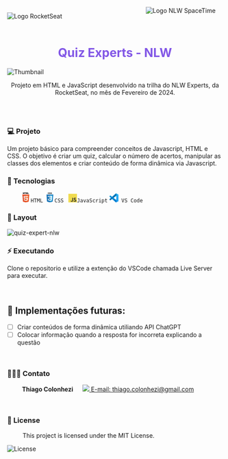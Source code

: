 <!--Banner session-->
<p>
  <img src="https://i.postimg.cc/HnHjH416/rocketseat-logo.png" alt="Logo RocketSeat" width="200" align="left" style="padding-top:13px">
  <img src="https://i.postimg.cc/m2pHLtyQ/nlw-expert.png" alt="Logo NLW SpaceTime" tittle="Logo NLW Expert" width="180" align="right">
</p>
<br><br><br>
<!--About session-->
<h1 align="center" style="color:#8257e6">Quiz Experts - NLW</h1>

![Thumbnail](https://github.com/tcolonhezi/nlw-quiz-expert/assets/67389119/89ec5dc4-8e5f-4651-817e-4b12b4a8df18)


<p align="center">
  Projeto em HTML e JavaScript desenvolvido na trilha do NLW Experts, da RocketSeat, no mês de Fevereiro de 2024. 
</p>
<br><br>
<!-- Infos do projeto -->
<h3> 💻 Projeto </h3>
<p align="left">
  Um projeto básico para compreender conceitos de Javascript, HTML e CSS. O objetivo é criar um quiz, calcular o número de acertos, 
  manipular as classes dos elementos e criar conteúdo de forma dinâmica via Javascript.
</p>

<!-- Ícones das ferramentas -->
<h3> 🚀 Tecnologias </h3>
<p align="left"> &emsp;&emsp;
  <code><img height="23" src="https://raw.githubusercontent.com/github/explore/80688e429a7d4ef2fca1e82350fe8e3517d3494d/topics/html/html.png" alt="HTML">HTML</code>
  <code><img height="23" src="https://raw.githubusercontent.com/github/explore/80688e429a7d4ef2fca1e82350fe8e3517d3494d/topics/css/css.png" alt="CSS">CSS </code>
  <code><img height="20" src="https://raw.githubusercontent.com/github/explore/80688e429a7d4ef2fca1e82350fe8e3517d3494d/topics/javascript/javascript.png" alt="JavaScript">JavaScript</code>
  <!--<code><img height="25" src="https://raw.githubusercontent.com/github/explore/80688e429a7d4ef2fca1e82350fe8e3517d3494d/topics/react/react.png" alt="React">React </code>
  <code><img height="20" src="https://raw.githubusercontent.com/github/explore/80688e429a7d4ef2fca1e82350fe8e3517d3494d/topics/typescript/typescript.png" alt="TypeScript"> TypeScript </code>
  <code><img height="24" src="https://raw.githubusercontent.com/github/explore/80688e429a7d4ef2fca1e82350fe8e3517d3494d/topics/tailwind/tailwind.png" alt="TailWind"> TailWindCSS </code>
  <code><img height="26" src="https://i.postimg.cc/h42nSbgv/speech-recognition-logo3.png" alt="TailWind"> SpeechRecognition </code>-->
  <code><img height="21" src="https://raw.githubusercontent.com/github/explore/80688e429a7d4ef2fca1e82350fe8e3517d3494d/topics/visual-studio-code/visual-studio-code.png" alt="VS Code"> VS Code</code>
</p>

<!-- Prints do projeto -->
<h3> 🎯 Layout </h3>

![quiz-expert-nlw](https://github.com/tcolonhezi/nlw-quiz-expert/assets/67389119/51470748-15f0-4b4b-958a-c8aa89b5c1e3)

<!-- -->
<h3> ⚡ Executando </h3>

Clone o repositorio e utilize a extenção do VSCode chamada Live Server para executar. 

<br>

<h2> 🔮 Implementações futuras: </h2>

- [ ] Criar conteúdos de forma dinâmica utiliando API ChatGPT
- [ ] Colocar informação quando a resposta for incorreta explicando a questão

<br>

<h3> 👩🏼‍💻 Contato </h3>

<p>
  <strong>&emsp; &emsp; Thiago Colonhezi</strong> &emsp;
  <a href="thiago.colonhezi@gmail.com">
    <img width="20" src="https://github.com/tcolonhezi/nlw-expert-notes/assets/67389119/2047b703-512f-4c82-ae2d-f935721701de"/>
    E-mail: thiago.colonhezi@gmail.com
  </a>
</p>

<br>

<!-- Licenças -->
<h3 align="left"> 📝 License </h3>

&emsp; &emsp; This project is licensed under the MIT License.

<img alt="License" src="https://img.shields.io/static/v1?label=license&message=MIT&color=49AA26&labelColor=000000">

<br><br>

<br>
